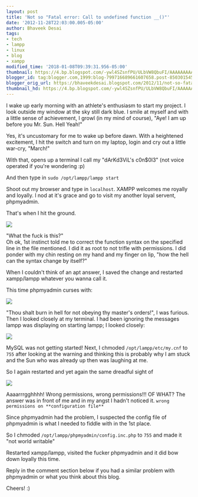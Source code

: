 ```yaml
---
layout: post
title: 'Not so "Fatal error: Call to undefined function __()"'
date: '2012-11-28T22:03:00.005-05:00'
author: Bhaveek Desai
tags:
- tech
- lampp
- linux
- blog
- xampp
modified_time: '2018-01-08T09:39:31.956-05:00'
thumbnail: https://4.bp.blogspot.com/-ywl4SZsnfPU/ULbVW8QbuFI/AAAAAAAAAWw/GCyfP1y3TFk/s72-c/Screenshot+from+2012-11-29+08:53:42.png
blogger_id: tag:blogger.com,1999:blog-799716689661607658.post-850301545328108295
blogger_orig_url: https://bhaveekdesai.blogspot.com/2012/11/not-so-fatal-error-call-to-undefined.html
thumbnail_hd: https://4.bp.blogspot.com/-ywl4SZsnfPU/ULbVW8QbuFI/AAAAAAAAAWw/GCyfP1y3TFk/s640/Screenshot+from+2012-11-29+08:53:42.png
---
```


I wake up early morning with an athlete's enthusiasm to start my
project. I look outside my window at the sky still dark blue. I smile at
myself and with a little sense of achievement, I growl (in my mind of
course), "Aye! I am up before you Mr. Sun. Hell Yeah!"

Yes, it's uncustomary for me to wake up before dawn. With a heightened
excitement, I hit the switch and turn on my laptop, login and cry out a
little war-cry, "March!"

With that, opens up a terminal I call my "dArKd3ViL's c0n$0l3" (not
voice operated if you're wondering :p)

And then type in `sudo /opt/lampp/lampp start`

Shoot out my browser and type in `localhost`.
XAMPP welcomes me royally and loyally. I nod at it's grace and go to
visit my another loyal servent, phpmyadmin.

That's when I hit the ground.

![](https://4.bp.blogspot.com/-ywl4SZsnfPU/ULbVW8QbuFI/AAAAAAAAAWw/GCyfP1y3TFk/s640/Screenshot+from+2012-11-29+08:53:42.png)

"What the fuck is this?"  
Oh ok, 1st instinct told me to correct the function syntax on the
specified line in the file mentioned. I did it as root to not trifle
with permissions. I did ponder with my chin resting on my hand and my
finger on lip, "how the hell can the syntax change by itself?"

When I couldn't think of an apt answer, I saved the change and restarted
xampp/lampp whatever you wanna call it.

This time phpmyadmin curses with:

![](https://3.bp.blogspot.com/-j_iIcHSRVFE/ULbKuBCxW1I/AAAAAAAAAWQ/4md-I6Agh0M/s400/Screenshot+from+2012-11-29+08:08:35.png)


"Thou shalt burn in hell for not obeying thy master's orders!", I was
furious.
Then I looked closely at my terminal. I had been ignoring the messages
lampp was displaying on starting lampp; I looked closely:

![](https://2.bp.blogspot.com/-eSZdW2v7l-U/ULbNmUsi4jI/AAAAAAAAAWg/z74PRX3q9Ak/s640/Screenshot+from+2012-11-29+08:20:40.png)

MySQL was not getting started!
Next, I chmoded `/opt/lampp/etc/my.cnf` to
`755` after looking at the warning and thinking
this is probably why I am stuck and the Sun who was already up then was
laughing at me.

So I again restarted and yet again the same dreadful sight of

![](https://3.bp.blogspot.com/-j_iIcHSRVFE/ULbKuBCxW1I/AAAAAAAAAWQ/4md-I6Agh0M/s400/Screenshot+from+2012-11-29+08%253A08%253A35.png)

Aaaarrrgghhhh!
Wrong permissions, wrong permissions!!!
OF WHAT?
The answer was in front of me and in my angst I hadn't noticed it.
`wrong permissions on **configuration
file**`

Since phpmyadmin had the problem, I suspected the config file of
phpmyadmin is what I needed to fiddle with in the 1st place.

So I chmoded
`/opt/lampp/phpmyadmin/config.inc.php` to
`755` and made it "not world writable"

Restarted xampp/lampp, visited the fucker phpmyadmin and it did bow down
loyally this time.

Reply in the comment section below if you had a similar problem with
phpmyadmin or what you think about this blog.

Cheers! :)
